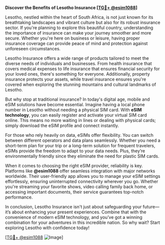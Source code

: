 **Discover the Benefits of Lesotho Insurance [[TG💪+ @esim1088](https://t.me/s/esim1088)]**

Lesotho, nestled within the heart of South Africa, is not just known for its breathtaking landscapes and vibrant culture but also for its robust insurance sector. If you're planning to explore this beautiful country, understanding the importance of insurance can make your journey smoother and more secure. Whether you're here on business or leisure, having proper insurance coverage can provide peace of mind and protection against unforeseen circumstances.

Lesotho Insurance offers a wide range of products tailored to meet the diverse needs of individuals and businesses. From health insurance that covers medical expenses to life insurance that ensures financial security for your loved ones, there's something for everyone. Additionally, property insurance protects your assets, while travel insurance ensures you're covered when exploring the stunning mountains and cultural landmarks of Lesotho.

But why stop at traditional insurance? In today's digital age, mobile and eSIM solutions have become essential. Imagine having a local phone number in Lesotho without needing a physical SIM card. With **eSIM technology**, you can easily register and activate your virtual SIM card online. This means no more waiting in lines or dealing with physical cards; simply download the eSIM profile and connect instantly. 

For those who rely heavily on data, eSIMs offer flexibility. You can switch between different operators and data plans seamlessly. Whether you need a short-term plan for your trip or a long-term solution for frequent travelers, eSIMs provide the freedom to adapt to your data needs. Plus, they’re environmentally friendly since they eliminate the need for plastic SIM cards.

When it comes to choosing the right eSIM provider, reliability is key. Platforms like **@esim1088** offer seamless integration with major networks worldwide. Their user-friendly app allows you to manage your eSIM settings effortlessly, ensuring uninterrupted connectivity wherever you go. Whether you're streaming your favorite shows, video calling family back home, or accessing important documents, their service guarantees top-notch performance.

In conclusion, Lesotho Insurance isn't just about safeguarding your future—it’s about enhancing your present experiences. Combine that with the convenience of modern eSIM technology, and you’ve got a winning combination for your adventures in this incredible nation. So why wait? Start exploring Lesotho with confidence today!

[[TG💪+ @esim1088](https://t.me/s/esim1088) ![Image](https://i.postimg.cc/Y0z9fWf4/image.png)]